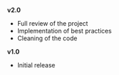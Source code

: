 **v2.0**
- Full review of the project
- Implementation of best practices
- Cleaning of the code

**v1.0**
- Initial release
